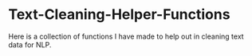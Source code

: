 # Text-Cleaning-Helper-Functions

Here is a collection of functions I have made to help out in cleaning text data for NLP.
